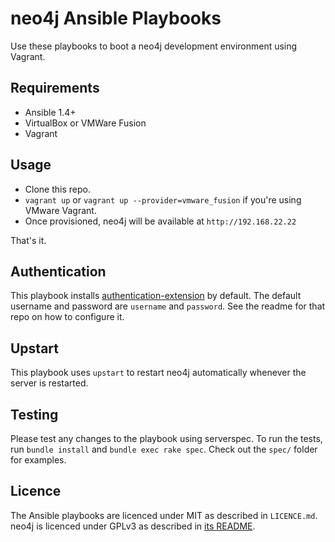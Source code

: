 # neo4j Ansible Playbooks

Use these playbooks to boot a neo4j development environment using Vagrant.

## Requirements

* Ansible 1.4+
* VirtualBox or VMWare Fusion
* Vagrant

## Usage

* Clone this repo.
* `vagrant up` or `vagrant up --provider=vmware_fusion` if you're using VMware Vagrant.
* Once provisioned, neo4j will be available at `http://192.168.22.22`

That's it.

## Authentication

This playbook installs [authentication-extension](https://github.com/neo4j-contrib/authentication-extension/tree/2.0) by default. The default username and password are `username` and `password`. See the readme for that repo on how to configure it.

## Upstart

This playbook uses `upstart` to restart neo4j automatically whenever the server is restarted.

## Testing

Please test any changes to the playbook using serverspec. To run the tests, run `bundle install` and `bundle exec rake spec`. Check out the `spec/` folder for examples.

## Licence

The Ansible playbooks are licenced under MIT as described in `LICENCE.md`. neo4j is licenced under GPLv3 as described in [its README](https://github.com/neo4j/neo4j#licensing).